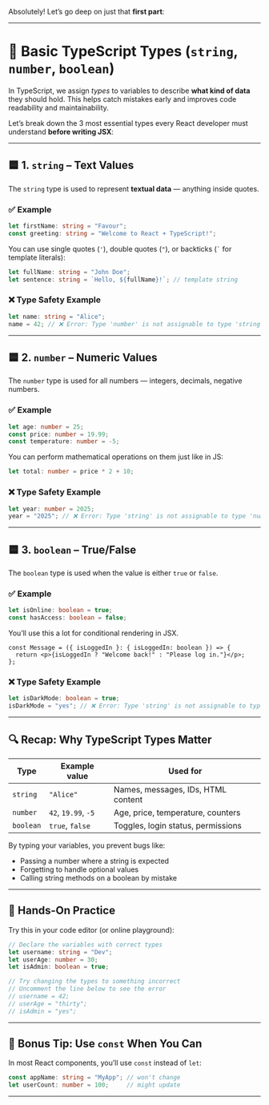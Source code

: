 Absolutely! Let’s go deep on just that **first part**:

---

# 🔹 Basic TypeScript Types (`string`, `number`, `boolean`)

In TypeScript, we assign *types* to variables to describe **what kind of data** they should hold. This helps catch mistakes early and improves code readability and maintainability.

Let’s break down the 3 most essential types every React developer must understand **before writing JSX**:

---

## 🟦 1. `string` – Text Values

The `string` type is used to represent **textual data** — anything inside quotes.

### ✅ Example

```ts
let firstName: string = "Favour";
const greeting: string = "Welcome to React + TypeScript!";
```

You can use single quotes (`'`), double quotes (`"`), or backticks (`` ` `` for template literals):

```ts
let fullName: string = "John Doe";
let sentence: string = `Hello, ${fullName}!`; // template string
```

### ❌ Type Safety Example

```ts
let name: string = "Alice";
name = 42; // ❌ Error: Type 'number' is not assignable to type 'string'
```

---

## 🟦 2. `number` – Numeric Values

The `number` type is used for all numbers — integers, decimals, negative numbers.

### ✅ Example

```ts
let age: number = 25;
const price: number = 19.99;
const temperature: number = -5;
```

You can perform mathematical operations on them just like in JS:

```ts
let total: number = price * 2 + 10;
```

### ❌ Type Safety Example

```ts
let year: number = 2025;
year = "2025"; // ❌ Error: Type 'string' is not assignable to type 'number'
```

---

## 🟦 3. `boolean` – True/False

The `boolean` type is used when the value is either `true` or `false`.

### ✅ Example

```ts
let isOnline: boolean = true;
const hasAccess: boolean = false;
```

You’ll use this a lot for conditional rendering in JSX.

```tsx
const Message = ({ isLoggedIn }: { isLoggedIn: boolean }) => {
  return <p>{isLoggedIn ? "Welcome back!" : "Please log in."}</p>;
};
```

### ❌ Type Safety Example

```ts
let isDarkMode: boolean = true;
isDarkMode = "yes"; // ❌ Error: Type 'string' is not assignable to type 'boolean'
```

---

## 🔍 Recap: Why TypeScript Types Matter

| Type      | Example value       | Used for                           |
| --------- | ------------------- | ---------------------------------- |
| `string`  | `"Alice"`           | Names, messages, IDs, HTML content |
| `number`  | `42`, `19.99`, `-5` | Age, price, temperature, counters  |
| `boolean` | `true`, `false`     | Toggles, login status, permissions |

By typing your variables, you prevent bugs like:

* Passing a number where a string is expected
* Forgetting to handle optional values
* Calling string methods on a boolean by mistake

---

## 🧪 Hands-On Practice

Try this in your code editor (or online playground):

```ts
// Declare the variables with correct types
let username: string = "Dev";
let userAge: number = 30;
let isAdmin: boolean = true;

// Try changing the types to something incorrect
// Uncomment the line below to see the error
// username = 42;
// userAge = "thirty";
// isAdmin = "yes";
```

---

## 🧠 Bonus Tip: Use `const` When You Can

In most React components, you’ll use `const` instead of `let`:

```ts
const appName: string = "MyApp"; // won't change
let userCount: number = 100;     // might update
```

---
